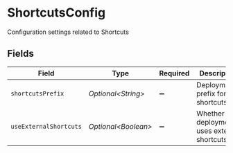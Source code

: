 # ShortcutsConfig

Configuration settings related to Shortcuts


## Fields

| Field                                           | Type                                            | Required                                        | Description                                     |
| ----------------------------------------------- | ----------------------------------------------- | ----------------------------------------------- | ----------------------------------------------- |
| `shortcutsPrefix`                               | *Optional\<String>*                             | :heavy_minus_sign:                              | Deployment's prefix for shortcuts.              |
| `useExternalShortcuts`                          | *Optional\<Boolean>*                            | :heavy_minus_sign:                              | Whether the deployment uses external shortcuts. |